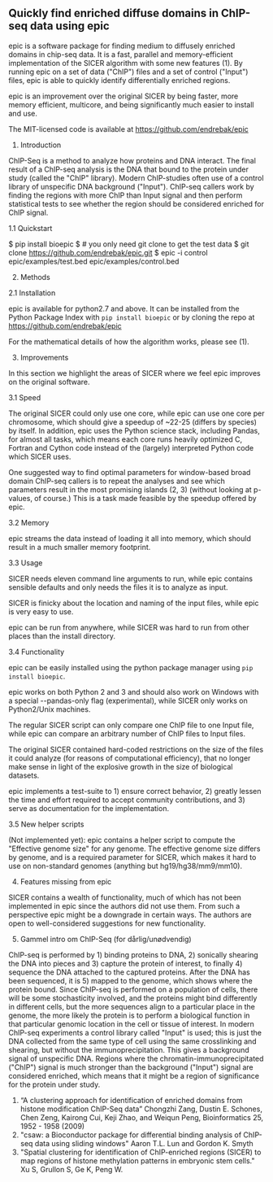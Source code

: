 Quickly find enriched diffuse domains in ChIP-seq data using epic
------------------------------------------------------------------

epic is a software package for finding medium to diffusely enriched domains in
chip-seq data. It is a fast, parallel and memory-efficient implementation of the
SICER algorithm with some new features (1). By running epic on a set of data
("ChIP") files and a set of control ("Input") files, epic is able to quickly
identify differentially enriched regions.

epic is an improvement over the original SICER by being faster, more memory
efficient, multicore, and being significantly much easier to install and use.

The MIT-licensed code is available at https://github.com/endrebak/epic

1. Introduction

ChIP-Seq is a method to analyze how proteins and DNA interact. The final result
of a ChIP-seq analysis is the DNA that bound to the protein under study (called
the "ChIP" library). Modern ChIP-studies often use of a control library of
unspecific DNA background ("Input"). ChIP-seq callers work by finding the
regions with more ChIP than Input signal and then perform statistical tests to
see whether the region should be considered enriched for ChIP signal.

1.1 Quickstart

$ pip install bioepic
$ # you only need git clone to get the test data
$ git clone https://github.com/endrebak/epic.git
$ epic -i control epic/examples/test.bed epic/examples/control.bed

2. Methods

2.1 Installation

epic is available for python2.7 and above. It can be installed from the Python
Package Index with `pip install bioepic` or by cloning the repo at
https://github.com/endrebak/epic

For the mathematical details of how the algorithm works, please see (1).

3. Improvements

In this section we highlight the areas of SICER where we feel epic improves
on the original software.

3.1 Speed

The original SICER could only use one core, while epic can use one core per
chromosome, which should give a speedup of ~22-25 (differs by species) by
itself. In addition, epic uses the Python science stack, including Pandas, for
almost all tasks, which means each core runs heavily optimized C, Fortran and
Cython code instead of the (largely) interpreted Python code which SICER uses.

One suggested way to find optimal parameters for window-based broad domain
ChIP-seq callers is to repeat the analyses and see which parameters result in
the most promising islands (2, 3) (without looking at p-values, of course.)
This is a task made feasible by the speedup offered by epic.

3.2 Memory

epic streams the data instead of loading it all into memory, which should result
in a much smaller memory footprint.

3.3 Usage

SICER needs eleven command line arguments to run, while epic contains sensible
defaults and only needs the files it is to analyze as input.

SICER is finicky about the location and naming of the input files, while epic is
very easy to use.

epic can be run from anywhere, while SICER was hard to run from other places
than the install directory.

3.4 Functionality

epic can be easily installed using the python package manager using `pip install
bioepic`.

epic works on both Python 2 and 3 and should also work on Windows with a special
--pandas-only flag (experimental), while SICER only works on Python2/Unix
machines.

The regular SICER script can only compare one ChIP file to one Input file, while
epic can compare an arbitrary number of ChIP files to Input files.

The original SICER contained hard-coded restrictions on the size of the files it
could analyze (for reasons of computational efficiency), that no longer make
sense in light of the explosive growth in the size of biological datasets.

epic implements a test-suite to 1) ensure correct behavior, 2) greatly lessen
the time and effort required to accept community contributions, and 3) serve as
documentation for the implementation.

3.5 New helper scripts

(Not implemented yet): epic contains a helper script to compute the "Effective genome size" for any
genome. The effective genome size differs by genome, and is a required parameter
for SICER, which makes it hard to use on non-standard genomes (anything but
hg19/hg38/mm9/mm10).

4. Features missing from epic

SICER contains a wealth of functionality, much of which has not been implemented
in epic since the authors did not use them. From such a perspective epic might
be a downgrade in certain ways. The authors are open to well-considered
suggestions for new functionality.

5. Gammel intro om ChIP-Seq (for dårlig/unødvendig)

ChIP-seq is performed by 1) binding proteins to DNA, 2) sonically shearing the
DNA into pieces and 3) capture the protein of interest, to finally 4) sequence
the DNA attached to the captured proteins. After the DNA has been sequenced, it
is 5) mapped to the genome, which shows where the protein bound. Since ChIP-seq
is performed on a population of cells, there will be some stochasticity
involved, and the proteins might bind differently in different cells, but the
more sequences align to a particular place in the genome, the more likely the
protein is to perform a biological function in that particular genomic location
in the cell or tissue of interest. In modern ChIP-seq experiments a control
library called "Input" is used; this is just the DNA collected from the same
type of cell using the same crosslinking and shearing, but without the
immunoprecipitation. This gives a background signal of unspecific DNA. Regions
where the chromatin-immunoprecipitated ("ChIP") signal is much stronger than the
background ("Input") signal are considered enriched, which means that it might
be a region of significance for the protein under study.


1. “A clustering approach for identification of enriched domains from histone
   modification ChIP-Seq data” Chongzhi Zang, Dustin E. Schones, Chen Zeng,
   Kairong Cui, Keji Zhao, and Weiqun Peng, Bioinformatics 25, 1952 - 1958
   (2009)
2. "csaw: a Bioconductor package for differential binding analysis of ChIP-seq
   data using sliding windows" Aaron T.L. Lun and Gordon K. Smyth
3. "Spatial clustering for identification of ChIP-enriched regions (SICER) to
   map regions of histone methylation patterns in embryonic stem cells." Xu S,
   Grullon S, Ge K, Peng W.
